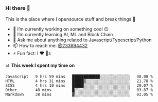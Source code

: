 ### Hi there 👋

<!--
**a233894432/a233894432** is a ✨ _special_ ✨ repository because its `README.md` (this file) appears on your GitHub profile.

Here are some ideas to get you started:

- 🔭 I’m currently working on ...
- 🌱 I’m currently learning ...
- 👯 I’m looking to collaborate on ...
- 🤔 I’m looking for help with ...
- 💬 Ask me about ...
- 📫 How to reach me: ...
- 😄 Pronouns: ...
- ⚡ Fun fact: ...
-->
 
 
This is the place where I opensource stuff and break things :rofl:

- 🔭 I’m currently working on something cool :wink:
- 🌱 I’m currently learning AI, ML and Block Chain
- 💬 Ask me about anything related to Javascript/Typescript/Python
- 📫 How to reach me: [@233894432](https://twitter.com/233894432)
- ⚡ Fun fact: I :heart: :dog:s

📊 **This week I spent my time on**
<!--START_SECTION:waka-->
```text
JavaScript   9 hrs 59 mins   ████████████░░░░░░░░░░░░░   48.08 % 
HTML         4 hrs 31 mins   █████▒░░░░░░░░░░░░░░░░░░░   21.78 % 
SCSS         4 hrs 10 mins   █████░░░░░░░░░░░░░░░░░░░░   20.07 % 
Other        48 mins         █░░░░░░░░░░░░░░░░░░░░░░░░   03.87 % 
Markdown     38 mins         ▓░░░░░░░░░░░░░░░░░░░░░░░░   03.05 % 
```
<!--END_SECTION:waka-->
